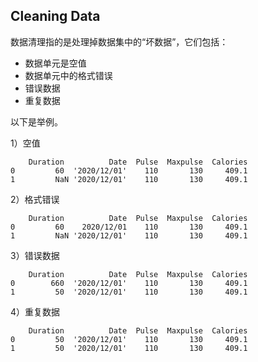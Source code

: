 ## Cleaning Data

数据清理指的是处理掉数据集中的“坏数据”，它们包括：

- 数据单元是空值
- 数据单元中的格式错误
- 错误数据
- 重复数据

以下是举例。

1）空值

```
    Duration          Date  Pulse  Maxpulse  Calories
0         60  '2020/12/01'    110       130     409.1
1         NaN '2020/12/01'    110       130     409.1
```

2）格式错误

```
    Duration          Date  Pulse  Maxpulse  Calories
0         60    2020/12/01    110       130     409.1
1         NaN '2020/12/01'    110       130     409.1
```

3）错误数据

```
    Duration          Date  Pulse  Maxpulse  Calories
0        660  '2020/12/01'    110       130     409.1
1         50  '2020/12/01'    110       130     409.1
```

4）重复数据


```
    Duration          Date  Pulse  Maxpulse  Calories
0         50  '2020/12/01'    110       130     409.1
1         50  '2020/12/01'    110       130     409.1
```
